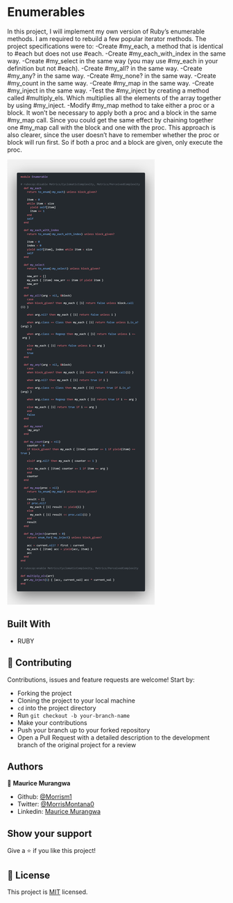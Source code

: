 # Enumerables

In this project, I will implement my own version of Ruby’s enumerable methods.
I am required to rebuild a few popular iterator methods. The project specifications were to:
-Create #my_each, a method that is identical to #each but does not use #each.
-Create #my_each_with_index in the same way.
-Create #my_select in the same way (you may use #my_each in your definition but not #each).
-Create #my_all? in the same way.
-Create #my_any? in the same way.
-Create #my_none? in the same way.
-Create #my_count in the same way.
-Create #my_map in the same way.
-Create #my_inject in the same way.
-Test the #my_inject by creating a method called #multiply_els. Which multiplies all the         elements of the array together by using #my_inject.
-Modify  #my_map method to take either a proc or a block. It won’t be necessary to apply both a proc and a block in the same #my_map call. Since you could get the same effect by chaining together one #my_map call with the block and one with the proc.
This approach is also clearer, since the user doesn’t have to remember whether the proc or block will  run first. So if both a proc and a block are given, only execute the proc.

![screenshot](images/code.png)

## Built With

- RUBY

## 🤝 Contributing

Contributions, issues and feature requests are welcome! Start by:

- Forking the project
- Cloning the project to your local machine
- `cd` into the project directory
- Run `git checkout -b your-branch-name`
- Make your contributions
- Push your branch up to your forked repository
- Open a Pull Request with a detailed description to the development branch of the original project for a review

## Authors

👤 **Maurice Murangwa**

- Github: [@Morrism1](https://github.com/Morrism1)
- Twitter: [@MorrisMontana0](https://twitter.com/MorrisMontana0)
- Linkedin: [Maurice Murangwa](https://www.linkedin.com/in/murangwa-maurice-769549140/)

## Show your support

Give a ⭐️ if you like this project!

## 📝 License

This project is [MIT](lic.url) licensed.
